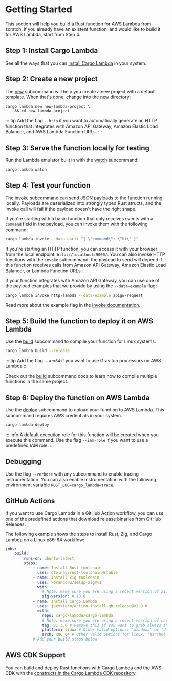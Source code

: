 <script setup>
import SystemMessage from '../components/SystemMessage.vue'
</script>

# Getting Started

This section will help you build a Rust function for AWS Lambda from scratch. If you already have an existent function, and would like to build it for AWS Lambda, start from Step 4.

## Step 1: Install Cargo Lambda

<ClientOnly>
<SystemMessage>
<template v-slot:win>
You can use <a href="https://scoop.sh/">Scoop</a> to install Cargo Lambda on Windows. Run the following commands to add our bucket, and install it:

```sh
scoop bucket add cargo-lambda https://github.com/cargo-lambda/scoop-cargo-lambda
scoop install cargo-lambda/cargo-lambda
```
</template>
<template v-slot:mac>
You can use <a href="https://brew.sh/">Homebrew</a> to install Cargo Lambda on macOS and Linux. Run the following commands on your terminal to add our tap, and install it:

```sh
brew tap cargo-lambda/cargo-lambda
brew install cargo-lambda
```
</template>
<template v-slot:linux>
You can use <a href="https://pypi.org/">PyPI</a> to install Cargo Lambda on Linux:

```sh
pip3 install cargo-lambda
```
</template>
</SystemMessage>
</ClientOnly>

See all the ways that you can [install Cargo Lambda](/guide/installation) in your system.

## Step 2: Create a new project

The [new](/commands/new) subcommand will help you create a new project with a default template. When that's done, change into the new directory:

```sh
cargo lambda new new-lambda-project \
    && cd new-lambda-project
```

::: tip
Add the flag `--http` if you want to automatically generate an HTTP function that integrates with Amazon API Gateway, Amazon Elastic Load Balancer, and AWS Lambda Function URLs.
:::

## Step 3: Serve the function locally for testing

Run the Lambda emulator built in with the [watch](/commands/watch) subcommand:

```sh
cargo lambda watch
```

## Step 4: Test your function

The [invoke](/commands/invoke) subcommand can send JSON payloads to the function running locally. Payloads are deserialized into strongly typed Rust structs, and the invoke call will fail if the payload doesn't have the right shape.

If you're starting with a basic function that only receives events with a `command` field in the payload, you can invoke them with the following command:

```sh
cargo lambda invoke --data-ascii "{ \"command\": \"hi\" }"
```

If you're starting an HTTP function, you can access it with your browser from the local endpoint: `http://localhost:9000/`. You can also invoke HTTP functions with the `invoke` subcommand, the payload to send will depend if this function receives calls from Amazon API Gateway, Amazon Elastic Load Balancer, or Lambda Function URLs.

If your function integrates with Amazon API Gateway, you can use one of the payload examples that we provide by using the `--data-example` flag:

```sh
cargo lambda invoke http-lambda --data-example apigw-request
```

Read more about the example flag in the [Invoke documentation](/commands/invoke.html#example-data).

## Step 5: Build the function to deploy it on AWS Lambda

Use the [build](/commands/build) subcommand to compile your function for Linux systems:

```sh
cargo lambda build --release
```

::: tip
Add the flag `--arm64` if you want to use Graviton processors on AWS Lambda
:::

Check out the [build](/commands/build) subcommand docs to learn how to compile multiple functions in the same project.

## Step 6: Deploy the function on AWS Lambda

Use the [deploy](/commands/deploy) subcommand to upload your function to AWS Lambda. This subcommand requires AWS credentials in your system.

```sh
cargo lambda deploy
```

::: info
A default execution role for this function will be created when you execute this command. Use the flag `--iam-role` if you want to use a predefined IAM role.
:::

## Debugging

Use the flag `--verbose` with any subcommand to enable tracing instrumentation. You can also enable instrumentation with the following environment variable `RUST_LOG=cargo_lambda=trace`.

## GitHub Actions

If you want to use Cargo Lambda in a GitHub Action workflow, you can use one of the predefined actions that download release binaries from GitHub Releases.

The following example shows the steps to install Rust, Zig, and Cargo Lambda on a Linux x86-64 workflow:

```yaml
jobs:
    build:
        runs-on: ubuntu-latest
        steps:
            - name: Install Rust toolchain
              uses: dtolnay/rust-toolchain@stable
            - name: Install Zig toolchain
              uses: korandoru/setup-zig@v1
              with:
                # Note: make sure you are using a recent version of zig (the one below isn't kept in sync with new releases)
                zig-version: 0.13.0
            - name: Install Cargo Lambda
              uses: jaxxstorm/action-install-gh-release@v1.9.0
              with:
                repo: cargo-lambda/cargo-lambda
                # Note: make sure you are using a recent version of cargo-lambda (the one below isn't kept in sync with new releases)
                tag: v1.3.0 # Remove this if you want to grab always the latest version
                platform: linux # Other valid options: 'windows' or 'darwin'
                arch: x86_64 # Other valid options for linux: 'aarch64'
            # Add your build steps below
```

## AWS CDK Support

You can build and deploy Rust functions with Cargo Lambda and the AWS CDK with the [constructs in the Cargo Lambda CDK repository](https://github.com/cargo-lambda/cargo-lambda-cdk).
